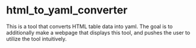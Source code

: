 # html_to_yaml_converter
This is a tool that converts HTML table data into yaml. The goal is to additionally make a webpage that displays this tool, and pushes the user to utilize the tool intuitively.
